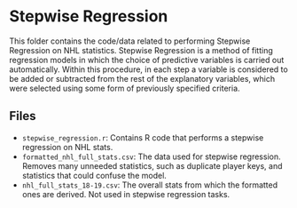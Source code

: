 # Stepwise Regression

This folder contains the code/data related to performing Stepwise Regression on NHL statistics. Stepwise Regression is a method of fitting regression models in which the choice of predictive variables is carried out automatically. Within this procedure, in each step a variable is considered to be added or subtracted from the rest of the explanatory variables, which were selected using some form of previously specified criteria.

## Files
- `stepwise_regression.r`: Contains R code that performs a stepwise regression on NHL stats.
- `formatted_nhl_full_stats.csv`: The data used for stepwise regression. Removes many unneeded statistics, such as duplicate player keys, and statistics that could confuse the model.
- `nhl_full_stats_18-19.csv`: The overall stats from which the formatted ones are derived. Not used in stepwise regression tasks.
